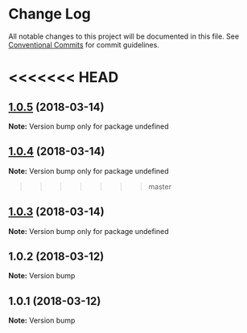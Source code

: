 # Change Log

All notable changes to this project will be documented in this file.
See [Conventional Commits](https://conventionalcommits.org) for commit guidelines.

<<<<<<< HEAD
=======
<a name="1.0.5"></a>
## [1.0.5](https://github.com/winamax/aquedux/compare/v1.0.4...v1.0.5) (2018-03-14)




**Note:** Version bump only for package undefined

<a name="1.0.4"></a>
## [1.0.4](https://github.com/winamax/aquedux/compare/v1.0.2...v1.0.4) (2018-03-14)




**Note:** Version bump only for package undefined

>>>>>>> master
<a name="1.0.3"></a>
## [1.0.3](https://github.com/winamax/aquedux/compare/v1.0.2...v1.0.3) (2018-03-14)




**Note:** Version bump only for package undefined

<a name="1.0.2"></a>
## 1.0.2 (2018-03-12)

**Note:** Version bump

<a name="1.0.1"></a>
## 1.0.1 (2018-03-12)

**Note:** Version bump
